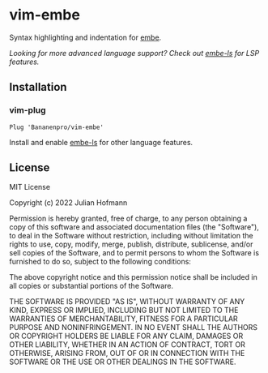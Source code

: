 # vim-embe

Syntax highlighting and indentation for [embe](https://github.com/Bananenpro/embe).

*Looking for more advanced language support? Check out [embe-ls](https://github.com/Bananenpro/embe-ls) for LSP features.*

## Installation

### vim-plug

```vim
Plug 'Bananenpro/vim-embe'
```

Install and enable [embe-ls](https://github.com/Bananenpro/embe-ls) for other language features.

## License

MIT License

Copyright (c) 2022 Julian Hofmann

Permission is hereby granted, free of charge, to any person obtaining a copy
of this software and associated documentation files (the "Software"), to deal
in the Software without restriction, including without limitation the rights
to use, copy, modify, merge, publish, distribute, sublicense, and/or sell
copies of the Software, and to permit persons to whom the Software is
furnished to do so, subject to the following conditions:

The above copyright notice and this permission notice shall be included in all
copies or substantial portions of the Software.

THE SOFTWARE IS PROVIDED "AS IS", WITHOUT WARRANTY OF ANY KIND, EXPRESS OR
IMPLIED, INCLUDING BUT NOT LIMITED TO THE WARRANTIES OF MERCHANTABILITY,
FITNESS FOR A PARTICULAR PURPOSE AND NONINFRINGEMENT. IN NO EVENT SHALL THE
AUTHORS OR COPYRIGHT HOLDERS BE LIABLE FOR ANY CLAIM, DAMAGES OR OTHER
LIABILITY, WHETHER IN AN ACTION OF CONTRACT, TORT OR OTHERWISE, ARISING FROM,
OUT OF OR IN CONNECTION WITH THE SOFTWARE OR THE USE OR OTHER DEALINGS IN THE
SOFTWARE.
